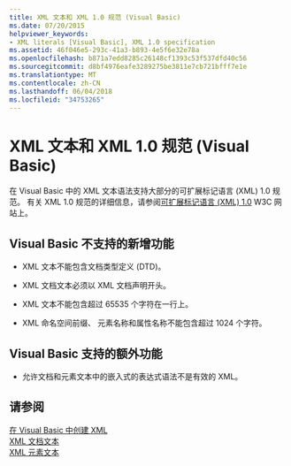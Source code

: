 ```yaml
---
title: XML 文本和 XML 1.0 规范 (Visual Basic)
ms.date: 07/20/2015
helpviewer_keywords:
- XML literals [Visual Basic], XML 1.0 specification
ms.assetid: 46f046e5-293c-41a3-b893-4e5f6e32e78a
ms.openlocfilehash: b871a7edd8285c26148cf1393c53f537dfd40c56
ms.sourcegitcommit: d8bf4976eafe3289275be3811e7cb721bfff7e1e
ms.translationtype: MT
ms.contentlocale: zh-CN
ms.lasthandoff: 06/04/2018
ms.locfileid: "34753265"
---
```

# <a name="xml-literals-and-the-xml-10-specification-visual-basic"></a>XML 文本和 XML 1.0 规范 (Visual Basic)
在 Visual Basic 中的 XML 文本语法支持大部分的可扩展标记语言 (XML) 1.0 规范。 有关 XML 1.0 规范的详细信息，请参阅[可扩展标记语言 (XML) 1.0](https://www.w3.org/TR/xml) W3C 网站上。  
  
## <a name="what-visual-basic-does-not-support"></a>Visual Basic 不支持的新增功能  
  
-   XML 文本不能包含文档类型定义 (DTD)。  
  
-   XML 文档文本必须以 XML 文档声明开头。  
  
-   XML 文本不能包含超过 65535 个字符在一行上。  
  
-   XML 命名空间前缀、 元素名称和属性名称不能包含超过 1024 个字符。  
  
## <a name="extra-features-that-visual-basic-supports"></a>Visual Basic 支持的额外功能  
  
-   允许文档和元素文本中的嵌入式的表达式语法不是有效的 XML。  
  
## <a name="see-also"></a>请参阅  
 [在 Visual Basic 中创建 XML](../../../../visual-basic/programming-guide/language-features/xml/creating-xml.md)  
 [XML 文档文本](../../../../visual-basic/language-reference/xml-literals/xml-document-literal.md)  
 [XML 元素文本](../../../../visual-basic/language-reference/xml-literals/xml-element-literal.md)
